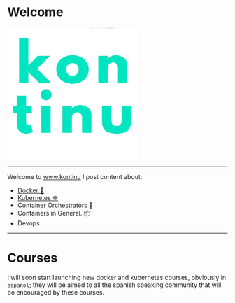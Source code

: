 # Welcome

<!-- ![Logo](assets/images/tips.png) -->
<img src="/assets/images/logo.png" class="center" alt="About me" style="width:300px;">

---

Welcome to www.kontinu I post content about:

- [Docker 🐳](/docker/)
- [Kubernetes ☸️](/kubernetes/)
- Container Orchestrators 🎼
- Containers in General. 📦
- Devops

---

# Courses

I will soon start launching new docker and kubernetes courses, obviously in `español`; they will be aimed to all the spanish speaking community that will be encouraged by these courses.
